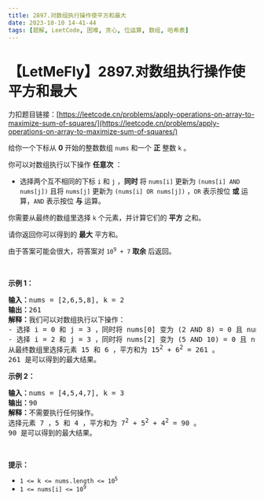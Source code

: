 ```yaml
---
title: 2897.对数组执行操作使平方和最大
date: 2023-10-10 14-41-44
tags: [题解, LeetCode, 困难, 贪心, 位运算, 数组, 哈希表]
---
```


# 【LetMeFly】2897.对数组执行操作使平方和最大

力扣题目链接：[https://leetcode.cn/problems/apply-operations-on-array-to-maximize-sum-of-squares/](https://leetcode.cn/problems/apply-operations-on-array-to-maximize-sum-of-squares/)

<p>给你一个下标从 <strong>0</strong>&nbsp;开始的整数数组&nbsp;<code>nums</code>&nbsp;和一个 <strong>正</strong>&nbsp;整数&nbsp;<code>k</code>&nbsp;。</p>

<p>你可以对数组执行以下操作 <strong>任意次</strong>&nbsp;：</p>

<ul>
	<li>选择两个互不相同的下标&nbsp;<code>i</code> 和&nbsp;<code>j</code>&nbsp;，<strong>同时</strong>&nbsp;将&nbsp;<code>nums[i]</code>&nbsp;更新为&nbsp;<code>(nums[i] AND nums[j])</code> 且将&nbsp;<code>nums[j]</code>&nbsp;更新为&nbsp;<code>(nums[i] OR nums[j])</code>&nbsp;，<code>OR</code>&nbsp;表示按位 <strong>或</strong>&nbsp;运算，<code>AND</code>&nbsp;表示按位 <strong>与</strong>&nbsp;运算。</li>
</ul>

<p>你需要从最终的数组里选择&nbsp;<code>k</code>&nbsp;个元素，并计算它们的 <strong>平方</strong>&nbsp;之和。</p>

<p>请你返回你可以得到的 <strong>最大</strong>&nbsp;平方和。</p>

<p>由于答案可能会很大，将答案对&nbsp;<code>10<sup>9</sup> + 7</code>&nbsp;<strong>取余</strong>&nbsp;后返回。</p>

<p>&nbsp;</p>

<p><strong class="example">示例 1：</strong></p>

<pre>
<b>输入：</b>nums = [2,6,5,8], k = 2
<b>输出：</b>261
<b>解释：</b>我们可以对数组执行以下操作：
- 选择 i = 0 和 j = 3 ，同时将 nums[0] 变为 (2 AND 8) = 0 且 nums[3] 变为 (2 OR 8) = 10 ，结果数组为 nums = [0,6,5,10] 。
- 选择 i = 2 和 j = 3 ，同时将 nums[2] 变为 (5 AND 10) = 0 且 nums[3] 变为 (5 OR 10) = 15 ，结果数组为 nums = [0,6,0,15] 。
从最终数组里选择元素 15 和 6 ，平方和为 15<sup>2</sup> + 6<sup>2</sup> = 261 。
261 是可以得到的最大结果。
</pre>

<p><strong class="example">示例 2：</strong></p>

<pre>
<b>输入：</b>nums = [4,5,4,7], k = 3
<b>输出：</b>90
<b>解释：</b>不需要执行任何操作。
选择元素 7 ，5 和 4 ，平方和为 7<sup>2</sup> + 5<sup>2</sup> + 4<sup>2</sup> = 90 。
90 是可以得到的最大结果。
</pre>

<p>&nbsp;</p>

<p><strong>提示：</strong></p>

<ul>
	<li><code>1 &lt;= k &lt;= nums.length &lt;= 10<sup>5</sup></code></li>
	<li><code>1 &lt;= nums[i] &lt;= 10<sup>9</sup></code></li>
</ul>


    